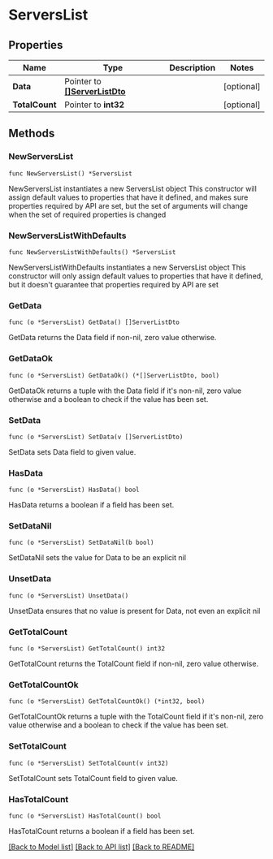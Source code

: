 # ServersList

## Properties

Name | Type | Description | Notes
------------ | ------------- | ------------- | -------------
**Data** | Pointer to [**[]ServerListDto**](ServerListDto.md) |  | [optional] 
**TotalCount** | Pointer to **int32** |  | [optional] 

## Methods

### NewServersList

`func NewServersList() *ServersList`

NewServersList instantiates a new ServersList object
This constructor will assign default values to properties that have it defined,
and makes sure properties required by API are set, but the set of arguments
will change when the set of required properties is changed

### NewServersListWithDefaults

`func NewServersListWithDefaults() *ServersList`

NewServersListWithDefaults instantiates a new ServersList object
This constructor will only assign default values to properties that have it defined,
but it doesn't guarantee that properties required by API are set

### GetData

`func (o *ServersList) GetData() []ServerListDto`

GetData returns the Data field if non-nil, zero value otherwise.

### GetDataOk

`func (o *ServersList) GetDataOk() (*[]ServerListDto, bool)`

GetDataOk returns a tuple with the Data field if it's non-nil, zero value otherwise
and a boolean to check if the value has been set.

### SetData

`func (o *ServersList) SetData(v []ServerListDto)`

SetData sets Data field to given value.

### HasData

`func (o *ServersList) HasData() bool`

HasData returns a boolean if a field has been set.

### SetDataNil

`func (o *ServersList) SetDataNil(b bool)`

 SetDataNil sets the value for Data to be an explicit nil

### UnsetData
`func (o *ServersList) UnsetData()`

UnsetData ensures that no value is present for Data, not even an explicit nil
### GetTotalCount

`func (o *ServersList) GetTotalCount() int32`

GetTotalCount returns the TotalCount field if non-nil, zero value otherwise.

### GetTotalCountOk

`func (o *ServersList) GetTotalCountOk() (*int32, bool)`

GetTotalCountOk returns a tuple with the TotalCount field if it's non-nil, zero value otherwise
and a boolean to check if the value has been set.

### SetTotalCount

`func (o *ServersList) SetTotalCount(v int32)`

SetTotalCount sets TotalCount field to given value.

### HasTotalCount

`func (o *ServersList) HasTotalCount() bool`

HasTotalCount returns a boolean if a field has been set.


[[Back to Model list]](../README.md#documentation-for-models) [[Back to API list]](../README.md#documentation-for-api-endpoints) [[Back to README]](../README.md)


